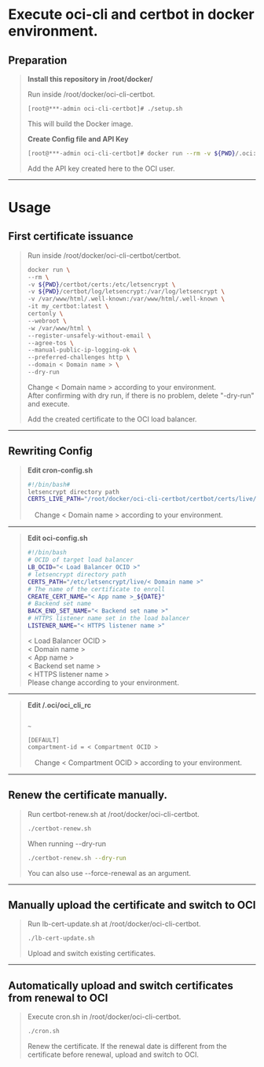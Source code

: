 # Execute oci-cli and certbot in docker environment.

## Preparation

> **Install this repository in /root/docker/**
>
> Run inside /root/docker/oci-cli-certbot.
>
> ```bash
> [root@***-admin oci-cli-certbot]# ./setup.sh
>```
> This will build the Docker image.
>
> **Create Config file and API Key**
> ```bash
> [root@***-admin oci-cli-certbot]# docker run --rm -v ${PWD}/.oci:/root/.oci -it oci-cli:latest setup config
>```
> Add the API key created here to the OCI user.

---

# Usage

## First certificate issuance

> Run inside /root/docker/oci-cli-certbot/certbot.
>
> ```bash
> docker run \
> --rm \
> -v ${PWD}/certbot/certs:/etc/letsencrypt \
> -v ${PWD}/certbot/log/letsencrypt:/var/log/letsencrypt \
> -v /var/www/html/.well-known:/var/www/html/.well-known \
> -it my_certbot:latest \
> certonly \
> --webroot \
> -w /var/www/html \
> --register-unsafely-without-email \
> --agree-tos \
> --manual-public-ip-logging-ok \
> --preferred-challenges http \
> --domain < Domain name > \
> --dry-run
> ```
> Change < Domain name > according to your environment.<br>
> After confirming with dry run, if there is no problem, delete "-dry-run" and execute.
>
>
> Add the created certificate to the OCI load balancer.
---

## Rewriting Config

> **Edit cron-config.sh**
>
> ```bash:cron-config.sh
> #!/bin/bash#
> letsencrypt directory path
> CERTS_LIVE_PATH="/root/docker/oci-cli-certbot/certbot/certs/live/< Domain name >"
> ```
>
>　Change < Domain name > according to your environment.
>
---

> **Edit oci-config.sh**
>
> ```bash:cron-config.sh
> #!/bin/bash
> # OCID of target load balancer
> LB_OCID="< Load Balancer OCID >"
> # letsencrypt directory path
> CERTS_PATH="/etc/letsencrypt/live/< Domain name >"
> # The name of the certificate to enroll
> CREATE_CERT_NAME="< App name >_${DATE}"
> # Backend set name
> BACK_END_SET_NAME="< Backend set name >"
> # HTTPS listener name set in the load balancer
> LISTENER_NAME="< HTTPS listener name >"
> ```
> < Load Balancer OCID ><br>
> < Domain name ><br>
> < App name ><br>
> < Backend set name ><br>
> < HTTPS listener name ><br>
> Please change according to your environment.
>

---

> **Edit /.oci/oci_cli_rc**
>
> ```bash:oci_cli_rc
>
> ~
>
> [DEFAULT]
> compartment-id = < Compartment OCID >
> ```
>
>　Change < Compartment OCID > according to your environment.
>

---

## Renew the certificate manually.

>
> Run certbot-renew.sh at /root/docker/oci-cli-certbot.
>
> ```bash
> ./certbot-renew.sh
>```
> When running --dry-run
>
> ```bash
> ./certbot-renew.sh --dry-run
>```
> You can also use --force-renewal as an argument.
>

---

## Manually upload the certificate and switch to OCI

>
> Run lb-cert-update.sh at /root/docker/oci-cli-certbot.
>
> ```bash
> ./lb-cert-update.sh
>```
> Upload and switch existing certificates.
>

---

## Automatically upload and switch certificates from renewal to OCI

>
> Execute cron.sh in /root/docker/oci-cli-certbot.
>
> ```bash
> ./cron.sh
>```
> Renew the certificate. If the renewal date is different from the certificate before renewal, upload and switch to OCI.
>
>
